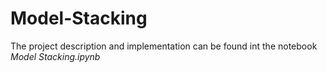 # Model-Stacking

The project description and implementation can be found int the notebook *Model Stacking.ipynb*